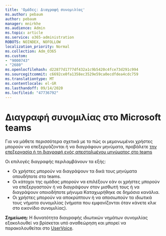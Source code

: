 ```yaml
---
title: 'Ομάδες: Διαγραφή συνομιλίας'
ms.author: pebaum
author: pebaum
manager: mnirkhe
ms.audience: Admin
ms.topic: article
ms.service: o365-administration
ROBOTS: NOINDEX, NOFOLLOW
localization_priority: Normal
ms.collection: Adm_O365
ms.custom:
- "9000743"
- "2680"
ms.openlocfilehash: d22877d1777df432a1c9b5420c4fce73d291c994
ms.sourcegitcommit: c6692ce0fa1358ec3529e59ca0ecdfdea4cdc759
ms.translationtype: MT
ms.contentlocale: el-GR
ms.lasthandoff: 09/14/2020
ms.locfileid: "47736792"
---
```

# <a name="delete-a-chat-in-microsoft-teams"></a>Διαγραφή συνομιλίας στο Microsoft teams

Για να μάθετε περισσότερα σχετικά με το πώς οι μεμονωμένοι χρήστες μπορούν να επεξεργάζονται ή να διαγράφουν μηνύματα, προβάλετε [την επεξεργασία ή τη διαγραφή ενός απεσταλμένου μηνύματος στο teams](https://support.office.com/article/5f1fe604-a900-4a07-b8b7-8cf70ed6b263) 

Οι επιλογές διαγραφής περιλαμβάνουν τα εξής:

- Οι χρήστες μπορούν να διαγράψουν τα δικά τους μηνύματα οπουδήποτε στο teams.
- Οι κάτοχοι της ομάδας μπορούν να επιλέξουν εάν οι χρήστες μπορούν να επεξεργαστούν ή να διαγράψουν στον μισθωτή τους ή να διαγράψουν οποιοδήποτε μήνυμα Καταχωρήθηκε σε δημόσια κανάλια.
- Οι χρήστες μπορούν να αποκρύπτουν ή να αποσιωπούν τα ιδιωτικά τους νήματα συνομιλίας (νήματα που εμφανίζονται όταν κάνετε κλικ στο εικονίδιο συνομιλίας).

**Σημείωση:** Η δυνατότητα διαγραφής ιδιωτικών νημάτων συνομιλίας εξακολουθεί να βρίσκεται υπό αναθεώρηση και μπορεί να παρακολουθείται στο [UserVoice](https://microsoftteams.uservoice.com/forums/555103-public/suggestions/33535006-delete-private-chat-threads). 